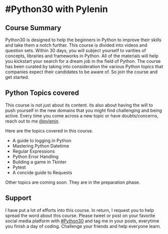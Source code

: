 # #Python30 with Pylenin

## Course Summary

Python30 is designed to help the beginners in Python to improve their skills and take them a notch further. This course is divided into videos and question sets. Within 30 days, you will subject yourself to varities of concepts, libraries and frameworks in Python. All of the materials will help you kickstart your search for a dream job in the field of Python. The course has been curated by taking into consideration the various Python topics that companies expect their candidates to be aware of. So join the course and get started.

## Python Topics covered

This course is not just about its content. its also about having the will to push yourself in the new domains that you might find challenging and being active. Every time you come across a new topic or have doubts/concerns, reach out to me [@pylenin](https://twitter.com/pylenin).

Here are the topics covered in this course.

* A guide to logging in Python
* Mastering Python Datetime
* Regular Expressions
* Python Error Handling
* Building a game in Tkinter
* Pytest
* A concide guide to Requests

Other topics are coming soon. They are in the preparation phase.

## Support
I have put a lot of efforts into this course. In return, I request you to help spread the word about this course. Please tweet or post on your favorite social media platform with [#Python30](#Python30) and tag me in your posts, everytime you finish a day of coding. Challenge your friends and help everyone learn.
